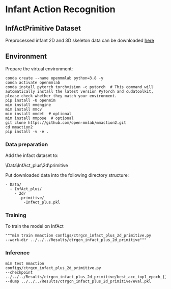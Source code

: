 # Infant Action Recognition

## InfActPrimitive Dataset
<a name="InfActPrimitive"></a>
Preprocessed  infant 2D and 3D skeleton data can be downloaded 
[here](https://drive.google.com/file/d/1TiuTul5b5XtJgKZeOCnrAH8WKmxb6Rld/view?usp=sharing)


## Environment

Prepare the virtual environment:

```shell
conda create --name openmmlab python=3.8 -y
conda activate openmmlab
conda install pytorch torchvision -c pytorch  # This command will automatically install the latest version PyTorch and cudatoolkit, please check whether they match your environment.
pip install -U openmim
mim install mmengine
mim install mmcv
mim install mmdet  # optional
mim install mmpose  # optional
git clone https://github.com/open-mmlab/mmaction2.git
cd mmaction2
pip install -v -e .
```
### Data preparation

Add the infact dataset to:

\Data\InfAct_plus\2d\primitive

Put downloaded data into the following directory structure:

```
- Data/
  - InfAct_plus/
    - 2d/
      -primitive/
        -InfAct_plus.pkl
```

### Training
To train the model on InfAct

```
"""mim train mmaction configs/ctrgcn_infact_plus_2d_primitive.py 
--work-dir ../../../Results/ctrgcn_infact_plus_2d_primitive"""
```

### Inference


```
mim test mmaction 
configs/ctrgcn_infact_plus_2d_primitive.py 
--checkpoint ../../../Results/ctrgcn_infact_plus_2d_primitive/best_acc_top1_epoch_{}.pth 
--dump ../../../Results/ctrgcn_infact_plus_2d_primitive/eval.pkl
```




